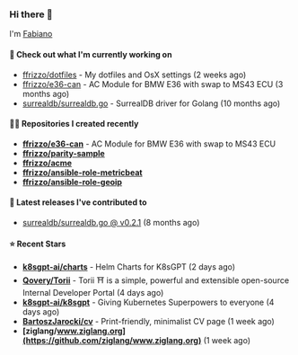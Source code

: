 ### Hi there 👋

I'm [Fabiano](https://ffrizzo.com)

#### 👷 Check out what I'm currently working on


- [ffrizzo/dotfiles](https://github.com/ffrizzo/dotfiles) - My dotfiles and OsX settings (2 weeks ago)
- [ffrizzo/e36-can](https://github.com/ffrizzo/e36-can) - AC Module for BMW E36 with swap to MS43 ECU (3 months ago)
- [surrealdb/surrealdb.go](https://github.com/surrealdb/surrealdb.go) - SurrealDB driver for Golang (10 months ago)

#### 👨‍💻 Repositories I created recently
- **[ffrizzo/e36-can](https://github.com/ffrizzo/e36-can)** - AC Module for BMW E36 with swap to MS43 ECU
- **[ffrizzo/parity-sample](https://github.com/ffrizzo/parity-sample)**
- **[ffrizzo/acme](https://github.com/ffrizzo/acme)**
- **[ffrizzo/ansible-role-metricbeat](https://github.com/ffrizzo/ansible-role-metricbeat)**
- **[ffrizzo/ansible-role-geoip](https://github.com/ffrizzo/ansible-role-geoip)**

#### 🚀 Latest releases I've contributed to


- [surrealdb/surrealdb.go @ v0.2.1](https://github.com/surrealdb/surrealdb.go/releases/tag/v0.2.1) (8 months ago)

#### ⭐ Recent Stars


- **[k8sgpt-ai/charts](https://github.com/k8sgpt-ai/charts)** - Helm Charts for K8sGPT (2 days ago)
- **[Qovery/Torii](https://github.com/Qovery/Torii)** - Torii ⛩️ is a simple, powerful and extensible open-source Internal Developer Portal (4 days ago)
- **[k8sgpt-ai/k8sgpt](https://github.com/k8sgpt-ai/k8sgpt)** - Giving Kubernetes Superpowers to everyone (4 days ago)
- **[BartoszJarocki/cv](https://github.com/BartoszJarocki/cv)** - Print-friendly, minimalist CV page (1 week ago)
- **[ziglang/www.ziglang.org](https://github.com/ziglang/www.ziglang.org)** (1 week ago)
